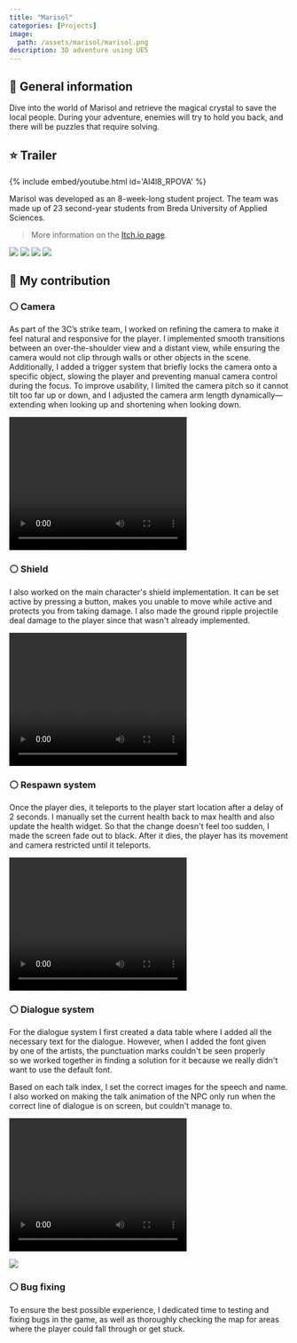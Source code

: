 ```yaml
---
title: "Marisol"
categories: [Projects]
image: 
  path: /assets/marisol/marisol.png
description: 3D adventure using UE5
---
```


## 💎 General information

Dive into the world of Marisol and retrieve the magical crystal to save the local people. During your adventure, enemies will try to hold you back, and there will be puzzles that require solving.

## ⭐ Trailer

{% include embed/youtube.html id='Al4l8_RPOVA' %}

Marisol was developed as an 8-week-long student project. The team was made up of 23 second-year students from Breda University of Applied Sciences.

> More information on the [Itch.io page](https://buas.itch.io/marisol).

![](../assets/marisol/marisol1.png)
![](../assets/marisol/marisol2.png)
![](../assets/marisol/marisol3.png)
![](../assets/marisol/marisol4.png)

## 💫 My contribution

### ⚪ Camera
As part of the 3C’s strike team, I worked on refining the camera to make it feel natural and responsive for the player. I implemented smooth transitions between an over-the-shoulder view and a distant view, while ensuring the camera would not clip through walls or other objects in the scene. Additionally, I added a trigger system that briefly locks the camera onto a specific object, slowing the player and preventing manual camera control during the focus. To improve usability, I limited the camera pitch so it cannot tilt too far up or down, and I adjusted the camera arm length dynamically—extending when looking up and shortening when looking down.

<video width="320" height="240" controls>
  <source src="/assets/marisol/marisolvideo.mp4" type="video/mp4" alt="Camera">
</video>

### ⚪ Shield

I also worked on the main character's shield implementation. It can be set active by pressing a button, makes you unable to move while active and protects you from taking damage. I also made the ground ripple projectile deal damage to the player since that wasn't already implemented.

<video width="320" height="240" controls>
  <source src="/assets/marisol/marisolshield.mp4" type="video/mp4" alt="Shield">
</video>

### ⚪ Respawn system

Once the player dies, it teleports to the player start location after a delay of 2 seconds. I manually set the current health back to max health and also update the health widget. So that the change doesn't feel too sudden, I made the screen fade out to black. After it dies, the player has its movement and camera restricted until it teleports.

<video width="320" height="240" controls>
  <source src="/assets/marisol/marisolrespawn.mp4" type="video/mp4" alt="Respawn">
</video>

### ⚪ Dialogue system

For the dialogue system I first created a data table where I added all the necessary text for the dialogue. However, when I added the font given by one of the artists, the punctuation marks couldn't be seen properly so we worked together in finding a solution for it because we really didn't want to use the default font. 

Based on each talk index, I set the correct images for the speech and name.
I also worked on making the talk animation of the NPC only run when the correct line of dialogue is on screen, but couldn't manage to.

<video width="320" height="240" controls>
  <source src="/assets/marisol/marisoldialogue.mp4" type="video/mp4" alt="Dialogue">
</video>

![](../assets/marisol/image.png)

### ⚪ Bug fixing

To ensure the best possible experience, I dedicated time to testing and fixing bugs in the game, as well as thoroughly checking the map for areas where the player could fall through or get stuck.
